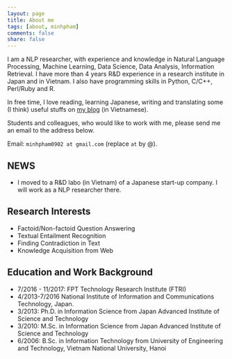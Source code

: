 ```yaml
---
layout: page
title: About me
tags: [about, minhpham]
comments: false
share: false
---
```


I am a NLP researcher, with experience and knowledge in Natural Language Processing, Machine Learning, Data Science, Data Analysis, Information Retrieval. I have more than 4 years R&D experience in a research institute in Japan and in Vietnam. I also have programming skills in Python, C/C++, Perl/Ruby and R.

In free time, I love reading, learning Japanese, writing and translating some (I think) useful stuffs on [my blog](https://khmt.wordpress.com/) (in Vietnamese).

Students and colleagues, who would like to work with me, please send me an email to the address below.

Email: ```minhpham0902 at gmail.com``` (replace ```at``` by @).

## NEWS

* I moved to a R&D labo (in Vietnam) of a Japanese start-up company. I will work
as a NLP researcher there.

## Research Interests

* Factoid/Non-factoid Question Answering
* Textual Entailment Recognition
* Finding Contradiction in Text
* Knowledge Acquisition from Web
            
## Education and Work Background

* 7/2016 - 11/2017: FPT Technology Research Institute (FTRI)
* 4/2013-7/2016 National Institute of Information and Communications Technology, Japan.
* 3/2013: Ph.D. in Information Science from Japan Advanced Institute of Science and Technology
* 3/2010: M.Sc. in Information Science from Japan Advanced Institute of Science and Technology
* 6/2006: B.Sc. in Information Technology from University of Engineering and Technology, Vietnam National University, Hanoi
                





